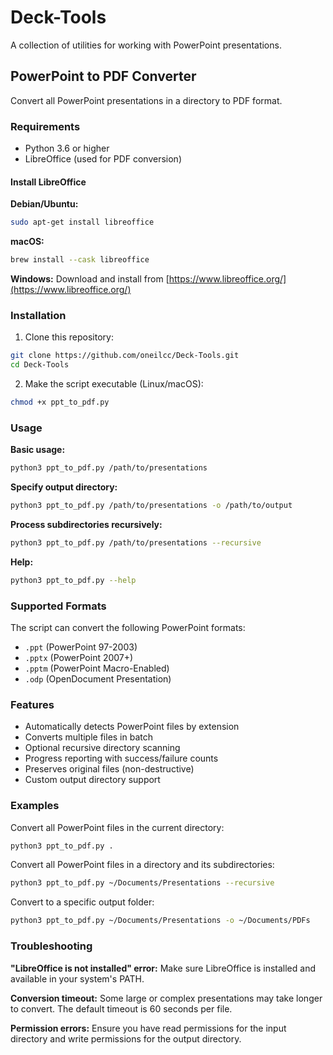 # Deck-Tools

A collection of utilities for working with PowerPoint presentations.

## PowerPoint to PDF Converter

Convert all PowerPoint presentations in a directory to PDF format.

### Requirements

- Python 3.6 or higher
- LibreOffice (used for PDF conversion)

#### Install LibreOffice

**Debian/Ubuntu:**
```bash
sudo apt-get install libreoffice
```

**macOS:**
```bash
brew install --cask libreoffice
```

**Windows:**
Download and install from [https://www.libreoffice.org/](https://www.libreoffice.org/)

### Installation

1. Clone this repository:
```bash
git clone https://github.com/oneilcc/Deck-Tools.git
cd Deck-Tools
```

2. Make the script executable (Linux/macOS):
```bash
chmod +x ppt_to_pdf.py
```

### Usage

**Basic usage:**
```bash
python3 ppt_to_pdf.py /path/to/presentations
```

**Specify output directory:**
```bash
python3 ppt_to_pdf.py /path/to/presentations -o /path/to/output
```

**Process subdirectories recursively:**
```bash
python3 ppt_to_pdf.py /path/to/presentations --recursive
```

**Help:**
```bash
python3 ppt_to_pdf.py --help
```

### Supported Formats

The script can convert the following PowerPoint formats:
- `.ppt` (PowerPoint 97-2003)
- `.pptx` (PowerPoint 2007+)
- `.pptm` (PowerPoint Macro-Enabled)
- `.odp` (OpenDocument Presentation)

### Features

- Automatically detects PowerPoint files by extension
- Converts multiple files in batch
- Optional recursive directory scanning
- Progress reporting with success/failure counts
- Preserves original files (non-destructive)
- Custom output directory support

### Examples

Convert all PowerPoint files in the current directory:
```bash
python3 ppt_to_pdf.py .
```

Convert all PowerPoint files in a directory and its subdirectories:
```bash
python3 ppt_to_pdf.py ~/Documents/Presentations --recursive
```

Convert to a specific output folder:
```bash
python3 ppt_to_pdf.py ~/Documents/Presentations -o ~/Documents/PDFs
```

### Troubleshooting

**"LibreOffice is not installed" error:**
Make sure LibreOffice is installed and available in your system's PATH.

**Conversion timeout:**
Some large or complex presentations may take longer to convert. The default timeout is 60 seconds per file.

**Permission errors:**
Ensure you have read permissions for the input directory and write permissions for the output directory.